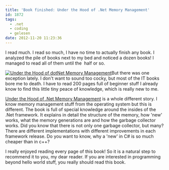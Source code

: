 ```yaml
---
title: 'Book finished: Under the Hood of .Net Memory Management'
id: 1872
tags:
  - .net
  - coding
  - gelesen
date: 2012-11-20 11:23:36
---
```


I read much. I read so much, I have no time to actually finish any book. I analyzed the pile of books next to my bed and noticed a dozen books! I managed to read all of them until the  half or so.

[![Under the Hood of dotNet Memory Management](https://az275061.vo.msecnd.net/blogmedia/2012/11/Under-the-Hood-of-dotNet-Memory-Management.jpg "Under the Hood of dotNet Memory Management")](http://www.amazon.de/gp/product/1906434751/ref=as_li_ss_tl?ie=UTF8&amp;camp=1638&amp;creative=19454&amp;creativeASIN=1906434751&amp;linkCode=as2&amp;tag=fabsenetfabse-21 "Under the Hood of .Net Memory Management on Amazon")But there was one exception lately. I don't want to sound too cocky, but most of the IT books bore me to death. I have to read 200 pages full of beginner stuff I already know to find this little tiny peace of knowledge, which is really new to me.

[Under the Hood of .Net Memory Management](http://www.amazon.de/gp/product/1906434751/ref=as_li_ss_tl?ie=UTF8&amp;camp=1638&amp;creative=19454&amp;creativeASIN=1906434751&amp;linkCode=as2&amp;tag=fabsenetfabse-21 "Under the Hood of .Net Memory Management on Amazon") is a whole different story. I know memory management stuff from the operating system but this is different. The book is full of special knowledge around the insides of the .Net framework. It explains in detail the structure of the memory, how 'new' works, what the memory generations are and how the garbage collector works. Did you know that there is not only one garbage collector, but many? There are different implementations with different improvements in each framework release. Do you want to know, why a 'new' in C# is so much cheaper than in c++?

I really enjoyed reading every page of this book! So it is a natural step to recommend it to you, my dear reader. If you are interested in programming beyond hello world stuff, you really should read this book.